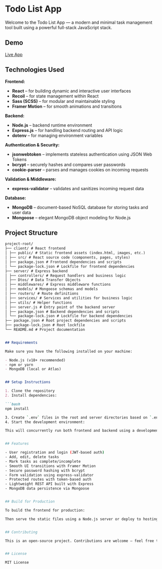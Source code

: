 # Todo List App

Welcome to the Todo List App — a modern and minimal task management tool built using a powerful full-stack JavaScript stack.


## Demo

[Live App](https://todo-list-eys1.vercel.app/)


## Technologies Used

**Frontend:**

- **React** – for building dynamic and interactive user interfaces  
- **Recoil** – for state management within React  
- **Sass (SCSS)** – for modular and maintainable styling  
- **Framer Motion** – for smooth animations and transitions  

**Backend:**

- **Node.js** – backend runtime environment  
- **Express.js** – for handling backend routing and API logic  
- **dotenv** – for managing environment variables  

**Authentication & Security:**

- **jsonwebtoken** – implements stateless authentication using JSON Web Tokens  
- **bcrypt** – securely hashes and compares user passwords  
- **cookie-parser** – parses and manages cookies on incoming requests  

**Validation & Middleware:**

- **express-validator** – validates and sanitizes incoming request data  

**Database:**

- **MongoDB** – document-based NoSQL database for storing tasks and user data  
- **Mongoose** – elegant MongoDB object modeling for Node.js  


## Project Structure

```markdown
project-root/
├── client/ # React frontend
│ ├── public/ # Static frontend assets (index.html, images, etc.)
│ ├── src/ # React source code (components, pages, styles)
│ ├── package.json # Frontend dependencies and scripts
│ └── package-lock.json # Lockfile for frontend dependencies
├── server/ # Express backend
│ ├── controllers/ # Request handlers and business logic
│ ├── Dtos/ # Data Transfer Objects
│ ├── middlewares/ # Express middleware functions
│ ├── models/ # Mongoose schemas and models
│ ├── routers/ # Route definitions
│ ├── services/ # Services and utilities for business logic
│ ├── utils/ # Helper functions
│ ├── server.js # Entry point of the backend server
│ ├── package.json # Backend dependencies and scripts
│ └── package-lock.json # Lockfile for backend dependencies
├── package.json # Root project dependencies and scripts
├── package-lock.json # Root lockfile
└── README.md # Project documentation


## Requirements

Make sure you have the following installed on your machine:

- Node.js (v18+ recommended)  
- npm or yarn  
- MongoDB (local or Atlas)


## Setup Instructions

1. Clone the repository  
2. Install dependencies:  

```bash
npm install

3. Create `.env` files in the root and server directories based on `.env.example`
4. Start the development environment: 

This will concurrently run both frontend and backend using a development proxy setup.


## Features

- User registration and login (JWT-based auth)  
- Add, edit, delete tasks  
- Mark tasks as complete/incomplete  
- Smooth UI transitions with Framer Motion  
- Secure password hashing with bcrypt  
- Form validation using express-validator  
- Protected routes with token-based auth  
- Lightweight REST API built with Express  
- MongoDB data persistence via Mongoose  


## Build for Production

To build the frontend for production:

Then serve the static files using a Node.js server or deploy to hosting services like Vercel (frontend) and Render, Railway, or VPS (backend).


## Contributing

This is an open-source project. Contributions are welcome — feel free to fork, open issues, or submit pull requests with improvements or new features.


## License

MIT License